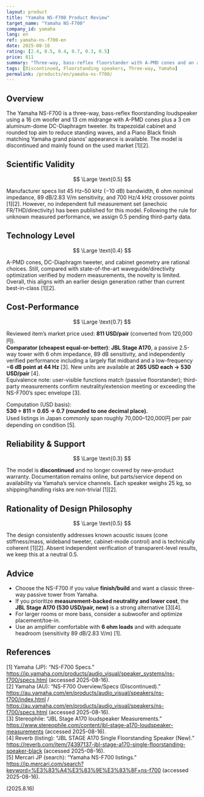 ```yaml
---
layout: product
title: "Yamaha NS-F700 Product Review"
target_name: "Yamaha NS-F700"
company_id: yamaha
lang: en
ref: yamaha-ns-f700-en
date: 2025-08-16
rating: [2.4, 0.5, 0.4, 0.7, 0.3, 0.5]
price: 811
summary: "Three-way, bass-reflex floorstander with A-PMD cones and an aluminum dome tweeter; discontinued model"
tags: [Discontinued, Floorstanding speakers, Three-way, Yamaha]
permalink: /products/en/yamaha-ns-f700/
---
```

## Overview

The Yamaha NS-F700 is a three-way, bass-reflex floorstanding loudspeaker using a 16 cm woofer and 13 cm midrange with A-PMD cones plus a 3 cm aluminum-dome DC-Diaphragm tweeter. Its trapezoidal cabinet and rounded top aim to reduce standing waves, and a Piano Black finish matching Yamaha grand pianos’ appearance is available. The model is discontinued and mainly found on the used market [1][2].

## Scientific Validity

$$ \Large \text{0.5} $$

Manufacturer specs list 45 Hz–50 kHz (−10 dB) bandwidth, 6 ohm nominal impedance, 89 dB/2.83 V/m sensitivity, and 700 Hz/4 kHz crossover points [1][2]. However, no independent full measurement set (anechoic FR/THD/directivity) has been published for this model. Following the rule for unknown measured performance, we assign 0.5 pending third-party data.

## Technology Level

$$ \Large \text{0.4} $$

A-PMD cones, DC-Diaphragm tweeter, and cabinet geometry are rational choices. Still, compared with state-of-the-art waveguide/directivity optimization verified by modern measurements, the novelty is limited. Overall, this aligns with an earlier design generation rather than current best-in-class [1][2].

## Cost-Performance

$$ \Large \text{0.7} $$

Reviewed item’s market price used: **811 USD/pair** (converted from 120,000円).  
**Comparator (cheapest equal-or-better)**: **JBL Stage A170**, a passive 2.5-way tower with 6 ohm impedance, 89 dB sensitivity, and independently verified performance including a largely flat midband and a low-frequency **−6 dB point at 44 Hz** [3]. New units are available at **265 USD each → 530 USD/pair** [4].  
Equivalence note: user-visible functions match (passive floorstander); third-party measurements confirm neutrality/extension meeting or exceeding the NS-F700’s spec envelope [3].

Computation (USD basis):  
**530 ÷ 811 = 0.65 → 0.7 (rounded to one decimal place).**  
Used listings in Japan commonly span roughly 70,000–120,000円 per pair depending on condition [5].

## Reliability & Support

$$ \Large \text{0.3} $$

The model is **discontinued** and no longer covered by new-product warranty. Documentation remains online, but parts/service depend on availability via Yamaha’s service channels. Each speaker weighs 25 kg, so shipping/handling risks are non-trivial [1][2].

## Rationality of Design Philosophy

$$ \Large \text{0.5} $$

The design consistently addresses known acoustic issues (cone stiffness/mass, wideband tweeter, cabinet-mode control) and is technically coherent [1][2]. Absent independent verification of transparent-level results, we keep this at a neutral 0.5.

## Advice

- Choose the NS-F700 if you value **finish/build** and want a classic three-way passive tower from Yamaha.  
- If you prioritize **measurement-backed neutrality and lower cost**, the **JBL Stage A170 (530 USD/pair, new)** is a strong alternative [3][4].  
- For larger rooms or more bass, consider a subwoofer and optimize placement/toe-in.  
- Use an amplifier comfortable with **6 ohm loads** and with adequate headroom (sensitivity 89 dB/2.83 V/m) [1].

## References

[1] Yamaha (JP): “NS-F700 Specs.” https://jp.yamaha.com/products/audio_visual/speaker_systems/ns-f700/specs.html (accessed 2025-08-16).  
[2] Yamaha (AU): “NS-F700 Overview/Specs (Discontinued).” https://au.yamaha.com/en/products/audio_visual/speakers/ns-f700/index.html / https://au.yamaha.com/en/products/audio_visual/speakers/ns-f700/specs.html (accessed 2025-08-16).  
[3] Stereophile: “JBL Stage A170 loudspeaker Measurements.” https://www.stereophile.com/content/jbl-stage-a170-loudspeaker-measurements (accessed 2025-08-16).  
[4] Reverb (listing): “JBL STAGE A170 Single Floorstanding Speaker (New).” https://reverb.com/item/74397137-jbl-stage-a170-single-floorstanding-speaker-black (accessed 2025-08-16).  
[5] Mercari JP (search): “Yamaha NS-F700 listings.” https://jp.mercari.com/search?keyword=%E3%83%A4%E3%83%9E%E3%83%8F+ns-f700 (accessed 2025-08-16).

(2025.8.16)

